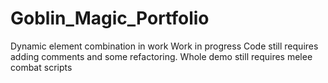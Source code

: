 # Goblin_Magic_Portfolio
Dynamic element combination in work 
Work in progress
Code still requires adding comments and some refactoring.
Whole demo still requires melee combat scripts

